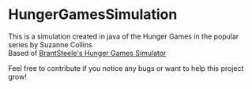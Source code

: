 # HungerGamesSimulation
This is a simulation created in java of the Hunger Games in the popular series by Suzanne Collins  
Based of [BrantSteele's Hunger Games Simulator](https://brainsteele.net/hungergames/)

Feel free to contribute if you notice any bugs or want to help this project grow!
